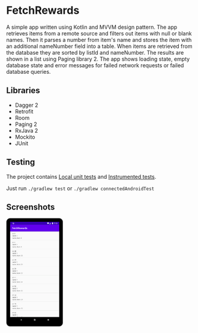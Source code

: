 # FetchRewards

A simple app written using Kotlin and MVVM design pattern. The app retrieves items from a remote source and filters out items with null or blank names. Then it parses a number from item's name and stores the item with an additional nameNumber field into a table. When items are retrieved from the database they are sorted by listId and nameNumber. The results are shown in a list using Paging library 2. The app shows loading state, empty database state and error messages for failed network requests or failed database queries.

## Libraries

- Dagger 2
- Retrofit
- Room
- Paging 2
- RxJava 2
- Mockito
- JUnit

## Testing

The project contains  [Local unit tests][2] and [Instrumented tests][3].

Just run `./gradlew test` or `./gradlew connectedAndroidTest`

## Screenshots

<img width="30%" src="screenshots/fetch_rewards.png" />

[2]: app/src/test/java/com/example/fetchrewards/
[3]: app/src/androidTest/java/com/example/fetchrewards/
